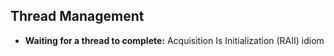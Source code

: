 ## Thread Management ##
* **Waiting for a thread to complete:** Acquisition Is Initialization (RAII) idiom
